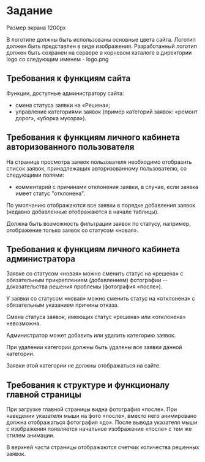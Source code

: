 # Задание

Размер экрана 1200px

В логотипе должны быть использованы основные цвета сайта. Логотип должен быть представлен в виде изображения. Разработанный логотип должен быть сохранен на сервере в корневом каталоге в директории logo со следующим именем - logo.png

## Требования к функциям сайта

Функции, доступные администратору сайта:

- смена статуса заявки на «Решена»;
- управление категориями заявок (пример категорий заявок: «ремонт дорог», «уборка мусора»).

## Требования к функциям личного кабинета авторизованного пользователя

На странице просмотра заявок пользователя необходимо отобразить список заявок, принадлежащих авторизованному пользователю, со следующими полями:

- комментарий с причинами отклонения заявки, в случае, если заявка имеет статус "отклонена".

По умолчанию отображаются все заявки в порядке добавления заявок (недавно добавленные отображаются в начале таблицы).

Должна быть возможность фильтрации заявок по статусу, например, отображение только заявок со статусом «новая».

## Требования к функциям личного кабинета администратора

Заявке со статусом «новая» можно сменить статус на «решена» с обязательным прикреплением (добавлением) фотографии -- доказательства решения проблемы (фотография «после»).

У заявки со статусом «новая» можно сменить статус на «отклонена» с обязательным указанием причины отказа.

Смена статуса заявок, имеющих статус «решена» или «отклонена» невозможна.

Администратор может добавить или удалить категорию заявок.

При удалении категории должны быть удалены все заявки данной категории.

Заявки этой категории не должны отображаться на сайте.

## Требования к структуре и функционалу главной страницы

При загрузке главной страницы видна фотография «после». При наведении указателя мыши на фото «после», вместо него анимировано должна отображаться фотография «до». После вывода указателя мыши с изображения появляется начальное изображение «после» с тем же стилем анимации.

В верхней части страницы отображаются счетчик количества решенных заявок.

